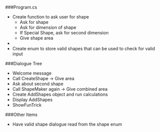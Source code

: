 ###Program.cs
* Create function to ask user for shape
	* Ask for shape
	* Ask for dimension of shape
	* If Special Shape, ask for second dimension
	* Give shape area
* 
* Create enum to store valid shapes that can be used to check for valid input

###Dialogue Tree
* Welcome message
* Call CreateShape -> Give area
* Ask about second shape
* Call ShapeMaker again -> Give combined area
* Create AddShapes object and run calculations
* Display AddShapes
* ShowFunTrick

###Other Items
* Have valid shape dialogue read from the shape enum